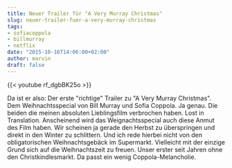 ```yaml
---
title: Neuer Trailer für "A Very Murray Christmas"
slug: neuer-trailer-fuer-a-very-murray-christmas
tags:
- sofiacoppola
- billmurray
- netflix
date: "2015-10-16T14:06:00+02:00"
author: marvin
draft: false
---
```

{{< youtube rf_dgbBK25o >}}

Da ist er also: Der erste "richtige" Trailer zu "A Very Murray Christmas". Dem Weihnachtsspecial von Bill Murray und Sofia Coppola. Ja genau. Die beiden die meinen absoluten Lieblingsfilm verbrochen haben. Lost in Translation. Anscheinend wird das Weignachtsspecial auch diese Anmut des Film haben. Wir scheinen ja gerade den Herbst zu überspringen und direkt in den Winter zu schlittern. Und ich rede hierbei nicht von den obligatorischen Weihnachtsgebäck im Supermarkt. Vielleicht mit der einzige Grund sich auf die Weihnachtszeit zu freuen. Unser erster seit Jahren ohne den Christkindlesmarkt. Da passt ein wenig Coppola-Melancholie.